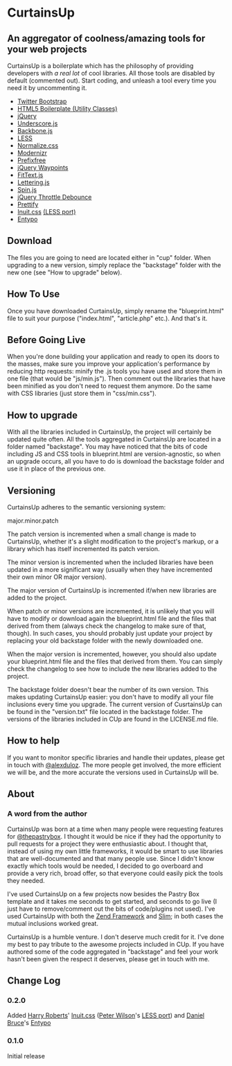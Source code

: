 # CurtainsUp

## An aggregator of coolness/amazing tools for your web projects

CurtainsUp is a boilerplate which has the philosophy of providing developers with *a real lot* of cool libraries. All those tools are disabled by default (commented out). Start coding, and unleash a tool every time you need it by uncommenting it. 

<ul>
    <li><a href="http://twitter.github.com/bootstrap/" title="Twitter Bootstrap">Twitter Bootstrap</a></li>
    <li><a href="http://html5boilerplate.com/" title="HTML5 Boilerplate">HTML5 Boilerplate (Utility Classes)</a></li>
    <li><a href="http://jquery.org/" title="jQuery">jQuery</a></li>
    <li><a href="http://underscorejs.org" title="Underscore.js">Underscore.js</a></li>
    <li><a href="http://backbonejs.org" title="Backbone.js">Backbone.js</a></li>
    <li><a href="http://lesscss.org/" title="LESS">LESS</a></li>
    <li><a href="http://git.io/normalize" title="Normalize.css">Normalize.css</a></li>
    <li><a href="http://modernizr.com/" title="Modernizr">Modernizr</a></li>
    <li><a href="http://leaverou.github.com/prefixfree/" title="Prefixfree">Prefixfree</a></li>
    <li><a href="http://imakewebthings.com/jquery-waypoints/" title="jQuery Waypoints">jQuery Waypoints</a></li>
    <li><a href="http://fittextjs.com/" title="FitText.js">FitText.js</a></li>
    <li><a href="http://letteringjs.com/" title="Lettering.js">Lettering.js</a></li>
    <li><a href="http://fgnass.github.com/spin.js/" title="Spin.js">Spin.js</a></li>
    <li><a href="http://benalman.com/projects/jquery-throttle-debounce-plugin/" title="jQuery Throttle Debounce">jQuery Throttle Debounce</a></li>
    <li><a href="http://code.google.com/p/google-code-prettify/" title="Prettify">Prettify</a></li>
    <li><a href="http://inuitcss.com/" title="Inuit.css">Inuit.css</a> <a href="https://github.com/peterwilsoncc/inuit.css" title="Inuit.css LESS port">(LESS port)</a></li>
    <li><a href="http://www.entypo.com/" title="Entypo">Entypo</a></li>
</ul>


## Download

The files you are going to need are located either in "cup" folder. When upgrading to a new version, simply replace the "backstage" folder with the new one (see "How to upgrade" below).

## How To Use

Once you have downloaded CurtainsUp, simply rename the "blueprint.html" file to suit your purpose ("index.html", "article.php" etc.). And that's it.


## Before Going Live

When you're done building your application and ready to open its doors to the masses, make sure you improve your application's performance by reducing http requests: minify the .js tools you have used and store them in one file (that would be "js/min.js"). Then comment out the libraries that have been minified as you don't need to request them anymore. Do the same with CSS libraries (just store them in "css/min.css").

## How to upgrade

With all the libraries included in CurtainsUp, the project will certainly be updated quite often. All the tools aggregated in CurtainsUp are located in a folder named "backstage". You may have noticed that the bits of code including JS and CSS tools in blueprint.html are version-agnostic, so when an upgrade occurs, all you have to do is download the backstage folder and use it in place of the previous one.


## Versioning
CurtainsUp adheres to the semantic versioning system: 

major.minor.patch

The patch version is incremented when a small change is made to CurtainsUp, whether it's a slight modification to the project's markup, or a library which has itself incremented its patch version.

The minor version is incremented when the included libraries have been updated in a more significant way (usually when they have incremented their own minor OR major version).

The major version of CurtainsUp is incremented if/when new libraries are added to the project.

When patch or minor versions are incremented, it is unlikely that you will have to modify or download again the blueprint.html file and the files that derived from them (always check the changelog to make sure of that, though). In such cases, you should probably just update your project by replacing your old backstage folder with the newly downloaded one.

When the major version is incremented, however, you should also update your blueprint.html file and the files that derived from them. You can simply check the changelog to see how to include the new libraries added to the project.

The backstage folder doesn't bear the number of its own version. This makes updating CurtainsUp easier: you don't have to modify all your file inclusions every time you upgrade. The current version of CusrtainsUp can be found in the "version.txt" file located in the backstage folder. The versions of the libraries included in CUp are found in the LICENSE.md file.

## How to help

If you want to monitor specific libraries and handle their updates, please get in touch with [@alexduloz](https://twitter.com/alexduloz). The more people get involved, the more efficient we will be, and the more accurate the versions used in CurtainsUp will be.

## About

### A word from the author

CurtainsUp was born at a time when many people were requesting features for [@thepastrybox](https://twitter.com/thepastrybox). I thought it would be nice if they had the opportunity to pull requests for a project they were enthusiastic about. I thought that, instead of using my own little frameworks, it would be smart to use libraries that are well-documented and that many people use. Since I didn't know exactly which tools would be needed, I decided to go overboard and provide a very rich, broad offer, so that everyone could easily pick the tools they needed.

I've used CurtainsUp on a few projects now besides the Pastry Box template and it takes me seconds to get started, and seconds to go live (I just have to remove/comment out the bits of code/plugins not used). I've used CurtainsUp with both the [Zend Framework](http://framework.zend.com/) and [Slim](http://www.slimframework.com/); in both cases the mutual inclusions worked great.

CurtainsUp is a humble venture. I don't deserve much credit for it. I've done my best to pay tribute to the awesome projects included in CUp. If you have authored some of the code aggregated in "backstage" and feel your work hasn't been given the respect it deserves, please get in touch with me.

## Change Log

### 0.2.0

Added [Harry Roberts](http://csswizardry.com/)' [Inuit.css](http://inuitcss.com/) ([Peter Wilson](https://twitter.com/pwcc)'s [LESS port](https://github.com/peterwilsoncc/inuit.css)) and [Daniel Bruce](http://www.danielbruce.se/)'s [Entypo](http://www.entypo.com/)

### 0.1.0

Initial release
